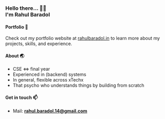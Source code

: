 <h3>
   Hello there... 👋😊  <br>
   I'm
   <span>
      Rahul Baradol
   </span>
  <br>
</h3>
 
#### Portfolio 🌟
Check out my portfolio website at [rahulbaradol.in](https://rahulbaradol.in) to learn more about my projects, skills, and experience.

#### About 🌏
- CSE <=> final year
- Experienced in (backend) systems
- In general, flexible across xTechx
- That psycho who understands things by building from scratch 

#### Get in touch 📫
- Mail: **rahul.baradol.14@gmail.com**
